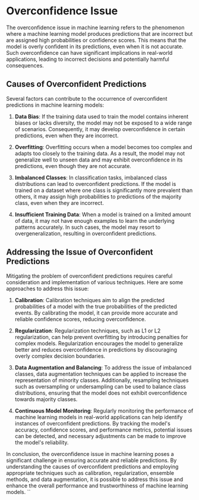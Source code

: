 # Overconfidence Issue

The overconfidence issue in machine learning refers to the phenomenon where a machine learning model produces predictions that are incorrect but are assigned high probabilities or confidence scores. This means that the model is overly confident in its predictions, even when it is not accurate. Such overconfidence can have significant implications in real-world applications, leading to incorrect decisions and potentially harmful consequences.

## Causes of Overconfident Predictions

Several factors can contribute to the occurrence of overconfident predictions in machine learning models:

1. **Data Bias**: If the training data used to train the model contains inherent biases or lacks diversity, the model may not be exposed to a wide range of scenarios. Consequently, it may develop overconfidence in certain predictions, even when they are incorrect.

2. **Overfitting**: Overfitting occurs when a model becomes too complex and adapts too closely to the training data. As a result, the model may not generalize well to unseen data and may exhibit overconfidence in its predictions, even though they are not accurate.

3. **Imbalanced Classes**: In classification tasks, imbalanced class distributions can lead to overconfident predictions. If the model is trained on a dataset where one class is significantly more prevalent than others, it may assign high probabilities to predictions of the majority class, even when they are incorrect.

4. **Insufficient Training Data**: When a model is trained on a limited amount of data, it may not have enough examples to learn the underlying patterns accurately. In such cases, the model may resort to overgeneralization, resulting in overconfident predictions.

## Addressing the Issue of Overconfident Predictions

Mitigating the problem of overconfident predictions requires careful consideration and implementation of various techniques. Here are some approaches to address this issue:

1. **Calibration**: Calibration techniques aim to align the predicted probabilities of a model with the true probabilities of the predicted events. By calibrating the model, it can provide more accurate and reliable confidence scores, reducing overconfidence. 

2. **Regularization**: Regularization techniques, such as L1 or L2 regularization, can help prevent overfitting by introducing penalties for complex models. Regularization encourages the model to generalize better and reduces overconfidence in predictions by discouraging overly complex decision boundaries.

3. **Data Augmentation and Balancing**: To address the issue of imbalanced classes, data augmentation techniques can be applied to increase the representation of minority classes. Additionally, resampling techniques such as oversampling or undersampling can be used to balance class distributions, ensuring that the model does not exhibit overconfidence towards majority classes.

4. **Continuous Model Monitoring**: Regularly monitoring the performance of machine learning models in real-world applications can help identify instances of overconfident predictions. By tracking the model's accuracy, confidence scores, and performance metrics, potential issues can be detected, and necessary adjustments can be made to improve the model's reliability.

In conclusion, the overconfidence issue in machine learning poses a significant challenge in ensuring accurate and reliable predictions. By understanding the causes of overconfident predictions and employing appropriate techniques such as calibration, regularization, ensemble methods, and data augmentation, it is possible to address this issue and enhance the overall performance and trustworthiness of machine learning models.
``
